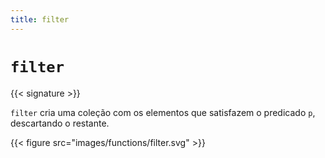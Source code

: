 ```yaml
---
title: filter
---
```


# `filter`

{{< signature >}}

`filter` cria uma coleção com os elementos que satisfazem o predicado `p`, descartando o restante.

{{< figure src="images/functions/filter.svg" >}}
